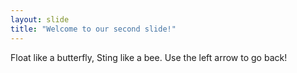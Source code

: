 ```yaml
---
layout: slide
title: "Welcome to our second slide!"
---
```

Float like a butterfly, Sting like a bee.
Use the left arrow to go back!
